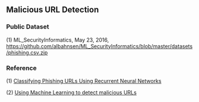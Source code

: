 ## Malicious URL Detection

### Public Dataset

(1) ML_SecurityInformatics, May 23, 2016, https://github.com/albahnsen/ML_SecurityInformatics/blob/master/datasets/phishing.csv.zip


### Reference

(1) [Classifying Phishing URLs Using Recurrent Neural Networks](http://blog.easysol.net/classifying-phishing-urls/)
(2) [Using Machine Learning to detect malicious URLs](https://github.com/faizann24/Using-machine-learning-to-detect-malicious-URLs)

